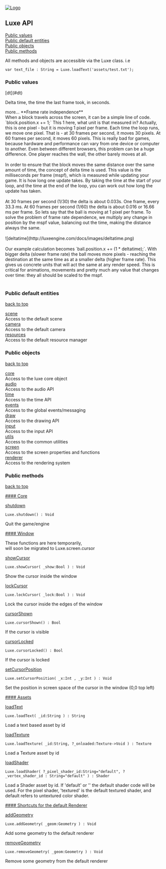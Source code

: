 
[![Logo](http://luxeengine.com/images/logo.png)](index.html)
  
## Luxe API

[Public values](#PublicValues)   
[Public default entities](#PublicDefaultEntities)   
[Public objects](#PublicObjects)   
[Public methods](#PublicMethods)   

All methods and objects are accessible via the Luxe class. i.e

	var text_file : String = Luxe.loadText('assets/test.txt');   

<a name="PublicValues" ></a>

### Public values

<a name="dt">
[dt](#dt)
</a> 

<span class="small_desc"> Delta time, the time the last frame took, in seconds. </span>      

<div class="more">
	<span class="readmore">more...</span>
	<span class="section">
	   **Frame rate independence**   
		<br/>
		When a block travels across the screen, it can be a simple line of code. `block.position.x += 1;` This 1 here, what unit is that measured in? Actually, this is one pixel - but it is moving 1 pixel per frame. Each time the loop runs, we move one pixel. That is - at 30 frames per second, it moves 30 pixels. At 60 frames per second, it moves 60 pixels. This is really bad for games, because hardware and performance can vary from one device or computer to another. Even between different browsers, this problem can be a huge difference. One player reaches the wall, the other barely moves at all.
		<br/><br/>
		In order to ensure that the block moves the same distance over the same amount of time, the concept of delta time is used. This value is the milliseconds per frame (mspf), which is measured while updating your game. It is how long one update takes. By taking the time at the start of your loop, and the time at the end of the loop, you can work out how long the update has taken.
		<br/><br/>
		At 30 frames per second (1/30) the delta is about 0.033s. One frame, every 33.3 ms. At 60 frames per second (1/60) the delta is about 0.016 or 16.66 ms per frame. So lets say that the ball is moving at 1 pixel per frame. To solve the problem of frame rate dependence, we multiply any change in position by the mspf value, balancing out the time, making the distance always the same.
		<br/><br/>
		![deltatime](http://luxeengine.com/docs/images/deltatime.png)
		<br/><br/>
		Our example calculation becomes `ball.position.x += (1 * deltatime);`. With bigger delta (slower frame rate) the ball moves more pixels - reaching the destination at the same time as at a smaller delta (higher frame rate). This gives us concrete units that will act the same at any render speed. This is critical for animations, movements and pretty much any value that changes over time: they all should be scaled to the mspf.
		<br/><br/>
	</span>
</div>

<a name="PublicDefaultEntities" ></a>

### Public default entities

<a class="toplink" href="#">back to top</a>

[scene](luxe.scene.html)   
<span class="small_desc"> Access to the default scene </span>   
[camera](luxe.camera.html)   
<span class="small_desc"> Access to the default camera </span>    
[resources](luxe.resources.html)   
<span class="small_desc"> Access to the default resource manager </span>    

<a name="PublicObjects" ></a>

### Public objects

<a class="toplink" href="#">back to top</a>

[core](luxe.core.html)   
<span class="small_desc"> Access to the luxe core object </span>      
[audio](luxe.audio.html)   
<span class="small_desc"> Access to the audio API </span>   
[time](luxe.time.html)   
<span class="small_desc"> Access to the time API </span>   
[events](luxe.events.html)   
 <span class="small_desc"> Access to the global events/messaging </span>   
[draw](luxe.draw.html)   
 <span class="small_desc"> Access to the drawing API </span>   
[input](luxe.input.html)   
 <span class="small_desc"> Access to the input API </span>   
[utils](luxe.utils.html)   
 <span class="small_desc"> Access to the common utilities </span>   
[screen](luxe.screen.html)   
 <span class="small_desc"> Access to the screen properties and functions</span>   
[renderer](luxe.renderer.html)   
<span class="small_desc"> Access to the rendering system </span> 

<a name="PublicMethods" ></a>

### Public methods

<a class="toplink" href="#">back to top</a>

<a name="Core" href="#Core">
#### Core
</a>

<a name="shutdown" href="#shutdown">shutdown</a>

	Luxe.shutdown() : Void   
<span class="small_desc_flat"> Quit the game/engine </span>      

<a name="Window" href="#Window">
#### Window
</a>

<span class="small_desc warn"> These functions are here temporarily, <br/>will soon be migrated to Luxe.screen.cursor </span> 

<a name="showCursor" href="#showCursor">showCursor</a>


	Luxe.showCursor( _show:Bool ) : Void   
<span class="small_desc_flat"> Show the cursor inside the window </span>      

<a name="lockCursor" href="#lockCursor">lockCursor</a>

    Luxe.lockCursor( _lock:Bool ) : Void   
<span class="small_desc_flat"> Lock the cursor inside the edges of the window </span>      

<a name="cursorShown" href="#cursorShown">cursorShown</a>

    Luxe.cursorShown() : Bool   
<span class="small_desc_flat"> If the cursor is visible </span>          

<a name="cursorLocked" href="#cursorLocked">cursorLocked</a>

    Luxe.cursorLocked() : Bool   
<span class="small_desc_flat"> If the cursor is locked </span>          

<a name="setCursorPosition" href="#setCursorPosition">setCursorPosition</a>

    Luxe.setCursorPosition( _x:Int , _y:Int ) : Void   
<span class="small_desc_flat"> Set the position in screen space of the cursor in the window (0,0 top left) </span>              

<a name="Assets" href="#Assets">
#### Assets
</a>

<a name="loadText" href="#loadText">loadText</a>

	Luxe.loadText( _id:String ) : String   
<span class="small_desc_flat"> Load a text based asset by id </span>      

<a name="loadTexture" href="#loadTexture">loadTexture</a>

	Luxe.loadTexture( _id:String, ?_onloaded:Texture->Void ) : Texture    
<span class="small_desc_flat"> Load a Texture asset by id </span>      

<a name="loadShader" href="#loadShader">loadShader</a>

	Luxe.loadShader( ?_pixel_shader_id:String="default", ?_vertex_shader_id : String="default" ) : Shader    
<span class="small_desc_flat"> Load a Shader asset by id. If 'default' or '' the default shader code will be used. For the pixel shader, 'textured' is the default textured shader, and default refers to untextured color shader.  </span>      


<a name="DefaultRenderer" href="#DefaultRenderer">
#### Shortcuts for the default Renderer
</a>

<a name="addGeometry" href="#addGeometry">addGeometry</a>

	Luxe.addGeometry( _geom:Geometry ) : Void   
<span class="small_desc_flat"> Add some geometry to the default renderer </span>      

<a name="removeGeometry" href="#removeGeometry">removeGeometry</a>

	Luxe.removeGeometry( _geom:Geometry ) : Void   
<span class="small_desc_flat"> Remove some geometry from the default renderer </span>      


&nbsp;
&nbsp;
&nbsp;

